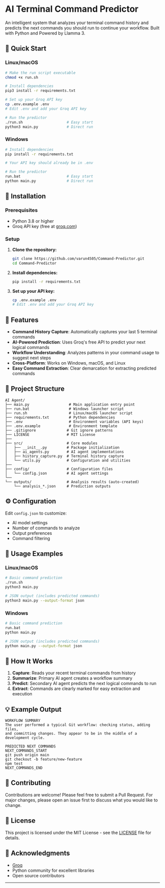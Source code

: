 # AI Terminal Command Predictor

An intelligent system that analyzes your terminal command history and predicts the next commands you should run to continue your workflow. Built with Python and Powered by Llamma 3.

## 🚀 Quick Start

### Linux/macOS
```bash
# Make the run script executable
chmod +x run.sh

# Install dependencies
pip3 install -r requirements.txt

# Set up your Groq API key
cp .env.example .env
# Edit .env and add your Groq API key

# Run the predictor
./run.sh                    # Easy start
python3 main.py             # Direct run
```

### Windows
```bash
# Install dependencies
pip install -r requirements.txt

# Your API key should already be in .env

# Run the predictor
run.bat                     # Easy start
python main.py              # Direct run
```

## 🔧 Installation

### Prerequisites
- Python 3.8 or higher
- Groq API key (free at [groq.com](https://groq.com/))

### Setup
1. **Clone the repository:**
   ```bash
   git clone https://github.com/varun4505/Command-Predictor.git
   cd Command-Predictor
   ```

2. **Install dependencies:**
   ```bash
   pip install -r requirements.txt
   ```

3. **Set up your API key:**
   ```bash
   cp .env.example .env
   # Edit .env and add your Groq API key
   ```

## 🎯 Features

- **Command History Capture**: Automatically captures your last 5 terminal commands
- **AI-Powered Prediction**: Uses Groq's free API to predict your next logical commands
- **Workflow Understanding**: Analyzes patterns in your command usage to suggest next steps
- **Cross-Platform**: Works on Windows, macOS, and Linux
- **Easy Command Extraction**: Clear demarcation for extracting predicted commands

## 📁 Project Structure

```
AI Agent/
├── main.py                  # Main application entry point
├── run.bat                  # Windows launcher script
├── run.sh                   # Linux/macOS launcher script
├── requirements.txt         # Python dependencies
├── .env                     # Environment variables (API keys)
├── .env.example             # Environment template
├── .gitignore              # Git ignore patterns
├── LICENSE                 # MIT License
├── 
├── src/                    # Core modules
│   ├── __init__.py         # Package initialization
│   ├── ai_agents.py        # AI agent implementations
│   ├── history_capture.py  # Terminal history capture
│   └── utils.py            # Configuration and utilities
├── 
├── config/                 # Configuration files
│   └── config.json         # AI agent settings
└── 
└── outputs/                # Analysis results (auto-created)
    └── analysis_*.json     # Prediction outputs
```

## ⚙️ Configuration

Edit `config.json` to customize:
- AI model settings
- Number of commands to analyze
- Output preferences
- Command filtering

## 🔧 Usage Examples

### Linux/macOS
```bash
# Basic command prediction
./run.sh
python3 main.py

# JSON output (includes predicted commands)
python3 main.py --output-format json
```

### Windows
```bash
# Basic command prediction
run.bat
python main.py

# JSON output (includes predicted commands)
python main.py --output-format json
```

## 🤖 How It Works

1. **Capture**: Reads your recent terminal commands from history
2. **Summarize**: Primary AI agent creates a workflow summary
3. **Predict**: Secondary AI agent predicts the next logical commands to run
4. **Extract**: Commands are clearly marked for easy extraction and execution

## 💡 Example Output

```
WORKFLOW SUMMARY
The user performed a typical Git workflow: checking status, adding files, 
and committing changes. They appear to be in the middle of a development cycle.

PREDICTED NEXT COMMANDS
NEXT_COMMANDS_START
git push origin main
git checkout -b feature/new-feature
npm test
NEXT_COMMANDS_END
```

## 🤝 Contributing

Contributions are welcome! Please feel free to submit a Pull Request. For major changes, please open an issue first to discuss what you would like to change.

## 📄 License

This project is licensed under the MIT License - see the [LICENSE](LICENSE) file for details.

## 🙏 Acknowledgments

- [Groq](https://groq.com/)
- Python community for excellent libraries
- Open source contributors

---

